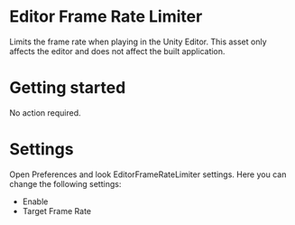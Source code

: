# Editor Frame Rate Limiter
Limits the frame rate when playing in the Unity Editor.
This asset only affects the editor and does not affect the built application.

# Getting started
No action required.

# Settings
Open Preferences and look EditorFrameRateLimiter settings. Here you can change the following settings:
- Enable
- Target Frame Rate

